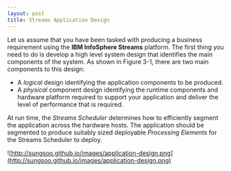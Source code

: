 ```yaml
---
layout: post
title: Streams Application Design
---
```


Let us assume that you have been tasked with producing a business requirement using the **IBM InfoSphere Streams** platform. The first thing you need to do is develop a high level system design that identifies the main components of the system.As shown in Figure 3-1, there are two main components to this design: 
 
* A *logical* design identifying the application components to be produced.  
* A *physical* component design identifying the runtime components and hardware platform required to support your application and deliver the level of performance that is required.

 
At run time, the *Streams Scheduler* determines how to efficiently segment the application across the hardware hosts. The application should be segmented to produce suitably sized deployable *Processing Elements* for the Streams Scheduler to deploy. 
![http://sungsoo.github.io/images/application-design.png](http://sungsoo.github.io/images/application-design.png)